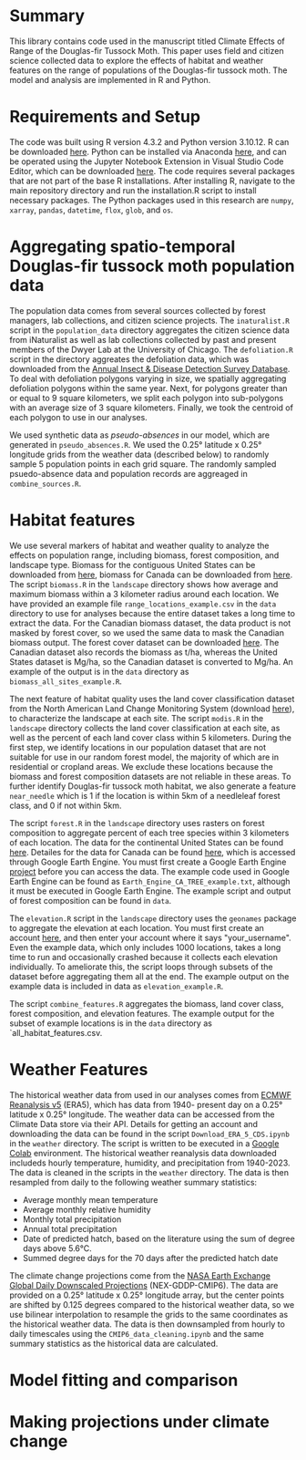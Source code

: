 # Summary

This library contains code used in the manuscript titled Climate Effects of Range of the Douglas-fir Tussock Moth. This paper uses field and citizen science collected data to explore the effects of habitat and weather features on the range of populations of the Douglas-fir tussock moth. The model and analysis are implemented in R and Python. 

# Requirements and Setup

The code was built using R version 4.3.2 and Python version 3.10.12. R can be downloaded [here](https://www.r-project.org). Python can be installed via Anaconda [here](https://docs.anaconda.com/anaconda/install/), and can be operated using the Jupyter Notebook Extension in Visual Studio Code Editor, which can be downloaded [here](https://code.visualstudio.com/download). The code requires several packages that are not part of the base R installations. After installing R, navigate to the main repository directory and run the installation.R script to install necessary packages. The Python packages used in this research are `numpy`, `xarray`, `pandas`, `datetime`, `flox`, `glob`, and `os`. 

# Aggregating spatio-temporal Douglas-fir tussock moth population data 

The population data comes from several sources collected by forest managers, lab collections, and citizen science projects. The `inaturalist.R` script in the `population_data` directory aggregates the citizen science data from iNaturalist as well as lab collections collected by past and present members of the Dwyer Lab at the University of Chicago. The `defoliation.R` script in the directory aggreates the defoliation data, which was downloaded from the [Annual Insect & Disease Detection Survey Database](https://www.fs.usda.gov/science-technology/data-tools-products/fhp-mapping-reporting/detection-surveys). To deal with defoliation polygons varying in size, we spatially aggregating defoliation polygons within the same year. Next, for polygons greater than or equal to 9 square kilometers, we split each polygon into sub-polygons with an average size of 3 square kilometers. Finally, we took the centroid of each polygon to use in our analyses. 

We used synthetic data as *pseudo-absences* in our model, which are generated in `pseudo_absences.R`. We used the 0.25&deg; latitude x 0.25&deg; longitude grids from the weather data (described below) to randomly sample 5 population points in each grid square. The randomly sampled psuedo-absence data and population records are aggreaged in `combine_sources.R`. 

# Habitat features

We use several markers of habitat and weather quality to analyze the effects on population range, including biomass, forest composition, and landscape type. Biomass for the contiguous United States can be downloaded from [here](https://data.fs.usda.gov/geodata/rastergateway/biomass/), biomass for Canada can be downloaded from [here](https://open.canada.ca/data/en/dataset/698dc612-5059-43ee-84f3-49756e6d5ad6). The script `biomass.R` in the `landscape` directory shows how average and maximum biomass within a 3 kilometer radius around each location. We have provided an example file `range_locations_example.csv` in the `data` directory to use for analyses because the entire dataset takes a long time to extract the data.  For the Canadian biomass dataset, the data product is not masked by forest cover, so we used the same data to mask the Canadian biomass output. The forest cover dataset can be downloaded [here](https://storage.googleapis.com/earthenginepartners-hansen/GFC-2023-v1.11/download.html). The Canadian dataset also records the biomass as t/ha, whereas the United States dataset is Mg/ha, so the Canadian dataset is converted to Mg/ha. An example of the output is in the `data` directory as `biomass_all_sites_example.R`.

The next feature of habitat quality uses the land cover classification dataset from the North American Land Change Monitoring System (download [here](http://www.cec.org/north-american-environmental-atlas/land-cover-2010-modis-250m/)), to characterize the landscape at each site. The script `modis.R` in the `landscape` directory collects the land cover classification at each site, as well as the percent of each land cover class within 5 kilometers. During the first step, we identify locations in our population dataset that are not suitable for use in our random forest model, the majority of which are in residential or cropland areas. We exclude these locations because the biomass and forest composition datasets are not reliable in these areas. To further identify Douglas-fir tussock moth habitat, we also generate a feature `near_needle` which is 1 if the location is within 5km of a needleleaf forest class, and 0 if not within 5km. 

The script `forest.R` in the `landscape` directory uses rasters on forest composition to aggregate percent of each tree species within 3 kilometers of each location. The data for the continental United States can be found [here](https://data.fs.usda.gov/geodata/rastergateway/forest_type/). Detailes for the data for Canada can be found [here](https://gee-community-catalog.org/projects/ca_species/), which is accessed through Google Earth Engine. You must first create a Google Earth Engine [project](https://code.earthengine.google.com/register) before you can access the data. The example code used in Google Earth Engine can be found as `Earth_Engine_CA_TREE_example.txt`, although it must be executed in Google Earth Engine. The example script and output of forest composition can be found in `data`.

The `elevation.R` script in the `landscape` directory uses the `geonames` package to aggregate the elevation at each location. You must first create an account [here](https://www.geonames.org/login), and then enter your account where it says "your_username". Even the example data, which only includes 1000 locations, takes a long time to run and occasionally crashed because it collects each elevation individually. To ameliorate this, the script loops through subsets of the dataset before aggregating them all at the end. The example output on the example data is included in data as `elevation_example.R`. 

The script `combine_features.R` aggregates the biomass, land cover class, forest composition, and elevation features. The example output for the subset of example locations is in the `data` directory as `all_habitat_features.csv.

# Weather Features

The historical weather data from used in our analyses comes from [ECMWF Reanalysis v5](https://www.ecmwf.int/en/forecasts/dataset/ecmwf-reanalysis-v5) (ERA5), which has data from 1940- present day on a 0.25&deg; latitude x 0.25&deg; longitude. The weather data can be accessed from the Climate Data store via their API. Details for getting an account and downloading the data can be found in the script `Download_ERA_5_CDS.ipynb` in the `weather` directory. The script is written to be executed in a [Google Colab](https://colab.research.google.com/) environment. The historical weather reanalysis data downloaded includeds hourly temperature, humidity, and precipitation from 1940-2023. The data is cleaned in the scripts in the `weather` directory. The data is then resampled from daily to the following weather summary statistics:

* Average monthly mean temperature
* Average monthly relative humidity
* Monthly total precipitation
* Annual total precipitation
* Date of predicted hatch, based on the literature using the sum of degree days above 5.6&deg;C.
* Summed degree days for the 70 days after the predicted hatch date

The climate change projections come from the [NASA Earth Exchange Global Daily Downscaled Projections](https://www.nccs.nasa.gov/services/data-collections/land-based-products/nex-gddp-cmip6) (NEX-GDDP-CMIP6). The data are provided on a 0.25&deg; latitude x 0.25&deg; longitude array, but the center points are shifted by 0.125 degrees compared to the historical weather data, so we use bilinear interpolation to resample the grids to the same coordinates as the historical weather data. The data is then downsampled from hourly to daily timescales using the `CMIP6_data_cleaning.ipynb` and the same summary statistics as the historical data are calculated.  

# Model fitting and comparison

# Making projections under climate change

